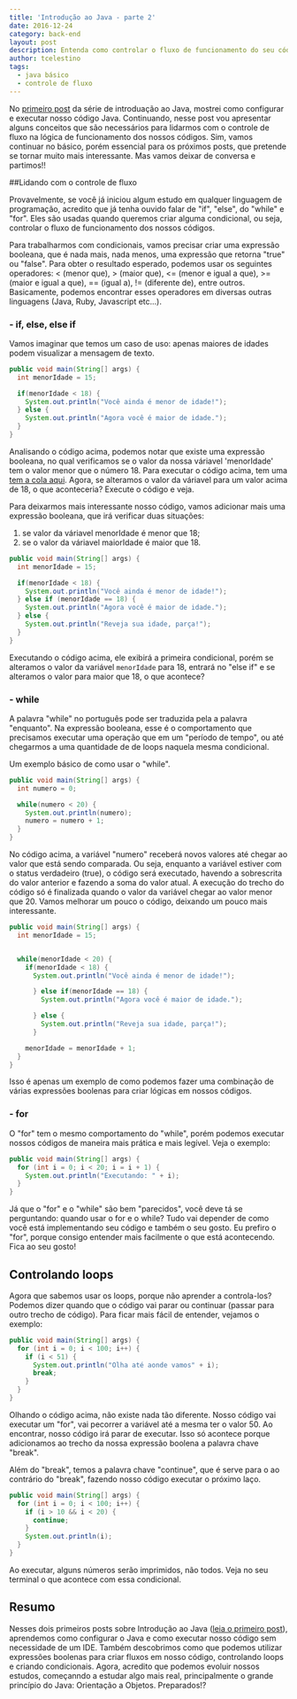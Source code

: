```yaml
---
title: 'Introdução ao Java - parte 2'
date: 2016-12-24
category: back-end
layout: post
description: Entenda como controlar o fluxo de funcionamento do seu código usando expressão boolena. Entenda o funcionamento do "if", "else", "for", "while" e de alguns operadores.
author: tcelestino
tags:
  - java básico
  - controle de fluxo
---
```


No [primeiro post](http://engenharia.elo7.com.br/introducao-ao-java/) da série de introduação ao Java, mostrei como configurar e executar nosso código Java. Continuando, nesse post vou apresentar alguns conceitos que são necessários para lidarmos com o controle de fluxo na lógica de funcionamento dos nossos códigos. Sim, vamos continuar no básico, porém essencial para os próximos posts, que pretende se tornar muito mais interessante. Mas vamos deixar de conversa e partimos!!

##Lidando com o controle de fluxo

Provavelmente, se você já iniciou algum estudo em qualquer linguagem de programação, acredito que já tenha ouvido falar de "if", "else", do "while" e "for". Eles são usadas quando queremos criar alguma condicional, ou seja, controlar o fluxo de funcionamento dos nossos códigos.

Para trabalharmos com condicionais, vamos precisar criar uma expressão booleana, que é nada mais, nada menos, uma expressão que retorna "true" ou "false". Para obter o resultado esperado, podemos usar os seguintes operadores: < (menor que), > (maior que), <= (menor e igual a que), >= (maior e igual a que), == (igual a), != (diferente de), entre outros. Basicamente, podemos encontrar esses operadores em diversas outras linguagens (Java, Ruby, Javascript etc...).

### - if, else, else if

Vamos imaginar que temos um caso de uso: apenas maiores de idades podem visualizar a mensagem de texto.

```Java
public void main(String[] args) {
  int menorIdade = 15;

  if(menorIdade < 18) {
    System.out.println("Você ainda é menor de idade!");
  } else {
    System.out.println("Agora você é maior de idade.");
  }
}
```

Analisando o código acima, podemos notar que existe uma expressão booleana, no qual verificamos se o valor da nossa váriavel 'menorIdade' tem o valor menor que o número 18. Para executar o código acima, tem uma [tem a cola aqui](http://engenharia.elo7.com.br/introducao-ao-java/). Agora, se alteramos o valor da váriavel para um valor acima de 18, o que aconteceria? Execute o código e veja.

Para deixarmos mais interessante nosso código, vamos adicionar mais uma expressão booleana, que irá verificar duas situações:

1. se valor da váriavel menorIdade é menor que 18;
2. se o valor da váriavel maiorIdade é maior que 18.

```Java
public void main(String[] args) {
  int menorIdade = 15;

  if(menorIdade < 18) {
    System.out.println("Você ainda é menor de idade!");
  } else if (menorIdade == 18) {
    System.out.println("Agora você é maior de idade.");
  } else {
    System.out.println("Reveja sua idade, parça!");
  }
}
```

Executando o código acima, ele exibirá a primeira condicional, porém se alteramos o valor da variável `menorIdade` para 18, entrará no "else if" e se alteramos o valor para maior que 18, o que acontece?

### - while

A palavra "while" no português pode ser traduzida pela a palavra "enquanto". Na expressão booleana, esse é o comportamento que precisamos executar uma operação que em um "período de tempo", ou até chegarmos a uma quantidade de de loops naquela mesma condicional.

Um exemplo básico de como usar o "while".

```Java
public void main(String[] args) {
  int numero = 0;

  while(numero < 20) {
    System.out.println(numero);
    numero = numero + 1;
  }
}
```

No código acima, a variável "numero" receberá novos valores até chegar ao valor que está sendo comparada. Ou seja, enquanto a variável estiver com o status verdadeiro (true), o código será executado, havendo a sobrescrita do valor anterior e fazendo a soma do valor atual. A execução do trecho do código só é finalizada quando o valor da variável chegar ao valor menor que 20. Vamos melhorar um pouco o código, deixando um pouco mais interessante.

```Java
public void main(String[] args) {
  int menorIdade = 15;


  while(menorIdade < 20) {
    if(menorIdade < 18) {
      System.out.println("Você ainda é menor de idade!");

      } else if(menorIdade == 18) {
        System.out.println("Agora você é maior de idade.");

      } else {
        System.out.println("Reveja sua idade, parça!");
      }

    menorIdade = menorIdade + 1;
  }
}
```

Isso é apenas um exemplo de como podemos fazer uma combinação de várias expressões boolenas para criar lógicas em nossos códigos.

### - for

O "for" tem o mesmo comportamento do "while", porém podemos executar nossos códigos de maneira mais prática e mais legível. Veja o exemplo:

```Java
public void main(String[] args) {
  for (int i = 0; i < 20; i = i + 1) {
    System.out.println("Executando: " + i);
  }
}
```
Já que o "for" e o "while" são bem "parecidos", você deve tá se perguntando: quando usar o for e o while? Tudo vai depender de como você está implementando seu código e também o seu gosto. Eu prefiro o "for", porque consigo entender mais facilmente o que está acontecendo. Fica ao seu gosto!

## Controlando loops

Agora que sabemos usar os loops, porque não aprender a controla-los? Podemos dizer quando que o código vai parar ou continuar (passar para outro trecho de código). Para ficar mais fácil de entender, vejamos o exemplo:

```Java
public void main(String[] args) {
  for (int i = 0; i < 100; i++) {
    if (i < 51) {
      System.out.println("Olha até aonde vamos" + i);
      break;
    }
  }
}
```

Olhando o código acima, não existe nada tão diferente. Nosso código vai executar um "for", vai pecorrer a variável até a mesma ter o valor 50. Ao encontrar, nosso código irá parar de executar. Isso só acontece porque adicionamos ao trecho da nossa expressão boolena a palavra chave "break".

Além do "break", temos a palavra chave "continue", que é serve para o ao contrário do "break", fazendo nosso código executar o próximo laço.

```Java
public void main(String[] args) {
  for (int i = 0; i < 100; i++) {
    if (i > 10 && i < 20) {
      continue;
    }
    System.out.println(i);
  }
}
```

Ao executar, alguns números serão imprimidos, não todos. Veja no seu terminal o que acontece com essa condicional.

## Resumo

Nesses dois primeiros posts sobre Introdução ao Java ([leia o primeiro post](http://engenharia.elo7.com.br/introducao-ao-java/)), aprendemos como configurar o Java e como executar nosso código sem necessidade de um IDE. Também descobrimos como que podemos utilizar expressões boolenas para criar fluxos em nosso código, controlando loops e criando condicionais. Agora, acredito que podemos evoluir nossos estudos, começanndo a estudar algo mais real, principalmente o grande princípio do Java: Orientação a Objetos. Preparados!?
